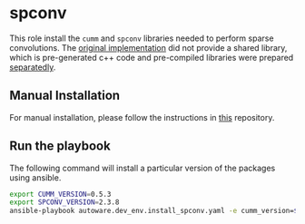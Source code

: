 # spconv

This role install the `cumm` and `spconv` libraries needed to perform sparse convolutions.
The [original implementation](https://github.com/traveller59/spconv) did not provide a shared library, which is pre-generated c++ code and pre-compiled libraries were prepared [separatedly](https://github.com/knzo25/spconv_cpp).

## Manual Installation

For manual installation, please follow the instructions in [this](https://github.com/knzo25/spconv_cpp) repository.

## Run the playbook

The following command will install a particular version of the packages using ansible.

```bash
export CUMM_VERSION=0.5.3
export SPCONV_VERSION=2.3.8
ansible-playbook autoware.dev_env.install_spconv.yaml -e cumm_version=${CUMM_VERSION} -e spconv_version=${SPCONV_VERSION} --ask-become-pass
```

